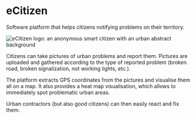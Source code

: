 # eCitizen

Software platform that helps citizens notifying problems on their territory.

![eCitizen logo: an anonymous smart citizen with an urban abstract background](https://raw.githubusercontent.com/nikolamilosevic86/eCitizen/master/server/static/gfx/logo.png)

Citizens can take pictures of urban problems and report them. Pictures are uploaded and gathered according to the type of reported problem (broken road, broken signalization, not working lights, etc.).

The platform extracts GPS coordinates from the pictures and visualise them all on a map. It also provides a heat map visualisation, which allows to immediately spot problematic urban areas.

Urban contractors (but also good citizens) can then easily react and fix them.
